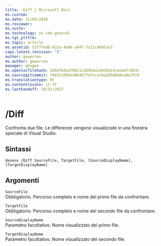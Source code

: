 ```yaml
---
title: -Diff | Microsoft Docs
ms.custom: 
ms.date: 11/04/2016
ms.reviewer: 
ms.suite: 
ms.technology: vs-ide-general
ms.tgt_pltfrm: 
ms.topic: article
ms.assetid: 5377fedb-632a-4e86-a947-7c11c86451e7
caps.latest.revision: "2"
author: gewarren
ms.author: gewarren
manager: ghogen
ms.openlocfilehash: d38ef64a370b11c2695ea1e03d2e3ceead7cb63c
ms.sourcegitcommit: f40311056ea0b4677efcca74a285dbb0ce0e7974
ms.translationtype: HT
ms.contentlocale: it-IT
ms.lasthandoff: 10/31/2017
---
```

# <a name="diff"></a>/Diff
Confronta due file. Le differenze vengono visualizzate in una finestra speciale di Visual Studio.  
  
## <a name="syntax"></a>Sintassi  
  
```  
devenv /Diff SourceFile, TargetFile, [SourceDisplayName],[TargetDisplayName]  
```  
  
## <a name="arguments"></a>Argomenti  
 `SourceFile`  
 Obbligatorio. Percorso completo e nome del primo file da confrontare.  
  
 `TargetFile`  
 Obbligatorio. Percorso completo e nome del secondo file da confrontare.  
  
 `SourceDisplayName`  
 Parametro facoltativo. Nome visualizzato del primo file.  
  
 `TargetDisplayName`  
 Parametro facoltativo. Nome visualizzato del secondo file.